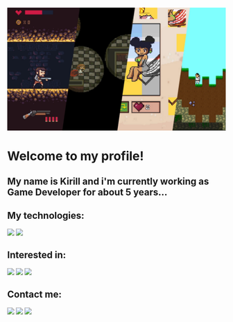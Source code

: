 ![Banner](preview.jpg)
# Welcome to my profile!
## My name is Kirill and i'm currently working as Game Developer for about 5 years...
## My technologies:
<div><img src="https://img.shields.io/badge/Python-1%20Year-orange?logo=python"> <img src="https://img.shields.io/badge/GML-5%20Years-green?"></div>

## Interested in:
<img src="https://img.shields.io/badge/System%20Administrating-red?logo=linux"> <img src="https://img.shields.io/badge/Programming-red?logo=python"> <img src="https://img.shields.io/badge/Gamedev-red?logo=gamejolt">

## Contact me:
<a href=https://vk.com/kirillzhosul><img src="https://img.shields.io/badge/VKontakte-blue?logo=vk"></a>
<a href=https://t.me/kirillzhosull><img src="https://img.shields.io/badge/Telegram-blue?logo=telegram"></a>
<a href=mailto:kodengprivate@gmail.com><img src="https://img.shields.io/badge/Mail-blue?logo=gmail"></a>
